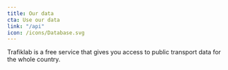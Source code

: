 ```yaml
---
title: Our data
cta: Use our data
link: "/api"
icon: /icons/Database.svg
---
```

Trafiklab is a free service that gives you access to public transport data for the whole country.
